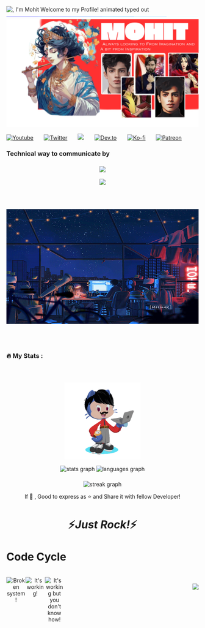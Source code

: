 <!-- My Readme Profile!
I have spent a lot of time to make my Readme, and if you like it feel free to take inspiration!

**Acknowledgements**
Awesome Readme Templates
Awesome README
How to write a Good readme

**Authors**
@imohitpatel

**Deployment**
Creating a README on GitHub is a simple process. Here are the steps:

Click the "Create new file" button located in a new github repository (your username).

In the "Name your file" field, enter "README.md" (without the quotes).

Feel free to copy and paste anything you liked from my readme (Customizing it to fit your own theme and stats)

Once you've added all the content, scroll to the bottom of the page and click the "Commit new file" button.

Your README will now be visible on the main page of your repository! -->

<!--Changing text in different languages-->
<img src="https://readme-typing-svg.demolab.com?font=Operator+Mono&size=37&duration=2800&pause=2000&color=FAFAFA&center=true&vCenter=true&width=1200&height=50&lines=नमस्ते%2Cमैं+मोहित+हूं%2Cमेरी+रूपरेखा+में+आपका+स्वागत+है;ओ+वोस+पसंद+आए+तो🌟+देना+सामझऎ;Hello%2C+I'm+Mohit+Welcome+to+my+Profile;Bonjour%2Cje+m'appelle+Mohit+Bienvenue+sur+mon+profil;Hallo%2Cich+bin+Mohit.+Willkommen+auf+meinem+Profil;こんにちは、+私はモヒットです+私のプロフィールへようこそ!;안녕하세요.+저는+모히트입니다.+내+프로필에+오신+것을+환영합니다.;नमस्कार+अहं+मोहितः+मम+प्रोफाइले+स्वागतम्;नमस्कार%2Cमी+मोहित+आहे%2Cमाझ्या+प्रोफाइलमध्ये+स्वागत+आहे;હેલો%2Cહું+મોહિત+છું+મારી+પ્રોફાઇલમાં+આપનું+સ્વાગત+છે;" align="middle" alt=", I'm Mohit Welcome to my Profile! animated typed out">

<!--blue striking border-->
<img  src="assests/borderseperator.gif">

<!--hero banner -->
<img  width="1080px" src="assests/moh.png">
<!-- Social Media link with icons-->
<p align="center">

<!---->
  <a href="https://youtube.com/@moh-is-here?si=ZfxhW-y-c7d4_1Wi"><img width="32px" alt="Youtube" title="Youtube" src="https://i.imgur.com/qiXu7b2.png"/></a>
  &#8287;&#8287;&#8287;&#8287;&#8287;
  <a href="https://twitter.com/"><img width="32px" alt="Twitter" title="Twitter" src="https://i.imgur.com/OXZM1L6.png"/></a>
  &#8287;&#8287;&#8287;&#8287;&#8287;
  <a href="https://discord.gg/" alt="Join our community"><img width="32px" src="https://i.imgur.com/OViZO8J.png"/></a>
  &#8287;&#8287;&#8287;&#8287;&#8287;
  <a href="https://dev.to/"><img width="32px" alt="Dev.to" title="Giingu Dev.to" src="https://i.imgur.com/mVm29vK.png"></a>
  &#8287;&#8287;&#8287;&#8287;&#8287;
  <a href="https://ko-fi.com/"><img width="32px" alt="Ko-fi" title="Buy me a coffee" src="https://i.imgur.com/PpLeD3K.png"/></a>
  &#8287;&#8287;&#8287;&#8287;&#8287;
  <a href="https://www.patreon.com/"><img width="32px" alt="Patreon" title="Patreon" src="https://i.imgur.com/0uVwkoZ.png"/></a>
</p>

<h3>Technical way to communicate by</h3>

###

<p align="center">
  <a href="#">
    <img src="https://skillicons.dev/icons?i=html,css,js,python,c,matlab,flask,django,react,mysql,gcp,aws,bots,ai&perline=17" />
  </a>
</p>
<p align="center">
    <a>
        <img src="https://skillicons.dev/icons?i=visualstudio,replit,discord,github&perline=8" />
    </a>
</p>

<h2></h2><br>

<p align="center"> 
  <img src="assests/nightlife.gif" height="300px" width="900px" alt="Lofi Nightlight scene" /> 
</p>

###
<h2></h2><br>
<h3 align="left">🔥   My Stats :</h3>

<h2></h2><br>
<p align="center"> 
  <img src="assests/gitcat.gif" height="200px" alt="gitcat scene" /> 
</p>

<div align="center">
  <img src="https://github-readme-stats.vercel.app/api?username=imohitpatel&hide_title=false&hide_rank=false&show_icons=true&include_all_commits=true&count_private=true&disable_animations=false&theme=dracula&locale=en&hide_border=false" height="150" alt="stats graph"  />
  <img src="https://github-readme-stats.vercel.app/api/top-langs?username=imohitpatel&locale=en&hide_title=false&layout=compact&card_width=320&langs_count=5&theme=dracula&hide_border=false" height="150" alt="languages graph"  />

  ###

<div align="center">
  <img src="https://streak-stats.demolab.com?user=imohitpatel&locale=en&mode=daily&theme=dark&hide_border=false&border_radius=5&order=3" height="220" alt="streak graph"  />
</div>


<p align="center">
If 💙 , Good to express as ⭐ and Share it with fellow Developer!
<h1 align='center'>⚡️<i>Just Rock!</i>⚡️</h1>

<p align="">
<h1 align=left >Code Cycle</h1><br>
<img align="left" src="https://raw.githubusercontent.com/Tarikul-Islam-Anik/Animated-Fluent-Emojis/master/Emojis/Smilies/Face%20with%20Spiral%20Eyes.png" width="10%" alt="Broken system!"/>
&nbsp;&nbsp;&nbsp;&nbsp;&nbsp;
<img align="left" src="https://raw.githubusercontent.com/Tarikul-Islam-Anik/Animated-Fluent-Emojis/master/Emojis/Smilies/Relieved%20Face.png" width="10%" alt="It's working!"/>
&nbsp;&nbsp;&nbsp;&nbsp;&nbsp;
<img align="left" src="https://raw.githubusercontent.com/Tarikul-Islam-Anik/Animated-Fluent-Emojis/master/Emojis/Smilies/Astonished%20Face.png" width="10%" alt="It's working but you don't know how!"/><br>

<img align="right" height="200px" src="https://media.tenor.com/Y2b7jWqgpvEAAAAM/the-rock.gif"/>
</p>
